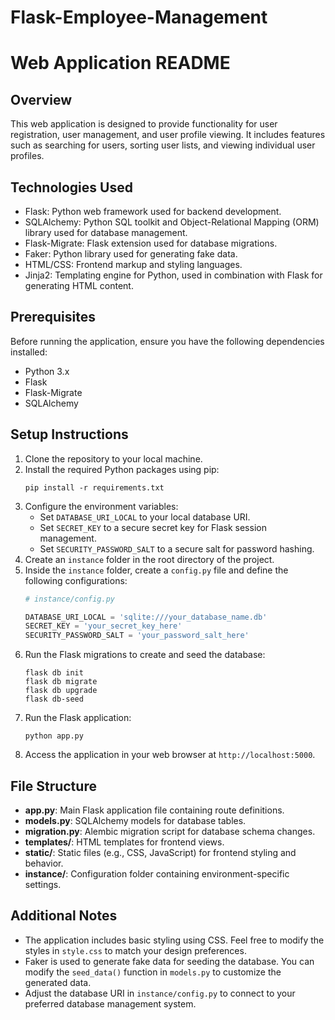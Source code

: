 # Flask-Employee-Management

# Web Application README

## Overview
This web application is designed to provide functionality for user registration, user management, and user profile viewing. It includes features such as searching for users, sorting user lists, and viewing individual user profiles.

## Technologies Used
- Flask: Python web framework used for backend development.
- SQLAlchemy: Python SQL toolkit and Object-Relational Mapping (ORM) library used for database management.
- Flask-Migrate: Flask extension used for database migrations.
- Faker: Python library used for generating fake data.
- HTML/CSS: Frontend markup and styling languages.
- Jinja2: Templating engine for Python, used in combination with Flask for generating HTML content.

## Prerequisites
Before running the application, ensure you have the following dependencies installed:

- Python 3.x
- Flask
- Flask-Migrate
- SQLAlchemy

## Setup Instructions
1. Clone the repository to your local machine.
2. Install the required Python packages using pip:
    ```
    pip install -r requirements.txt
    ```
3. Configure the environment variables:
    - Set `DATABASE_URI_LOCAL` to your local database URI.
    - Set `SECRET_KEY` to a secure secret key for Flask session management.
    - Set `SECURITY_PASSWORD_SALT` to a secure salt for password hashing.
4. Create an `instance` folder in the root directory of the project.
5. Inside the `instance` folder, create a `config.py` file and define the following configurations:
    ```python
    # instance/config.py

    DATABASE_URI_LOCAL = 'sqlite:///your_database_name.db'
    SECRET_KEY = 'your_secret_key_here'
    SECURITY_PASSWORD_SALT = 'your_password_salt_here'
    ```
6. Run the Flask migrations to create and seed the database:
    ```
    flask db init
    flask db migrate
    flask db upgrade
    flask db-seed
    ```
7. Run the Flask application:
    ```
    python app.py
    ```
8. Access the application in your web browser at `http://localhost:5000`.

## File Structure
- **app.py**: Main Flask application file containing route definitions.
- **models.py**: SQLAlchemy models for database tables.
- **migration.py**: Alembic migration script for database schema changes.
- **templates/**: HTML templates for frontend views.
- **static/**: Static files (e.g., CSS, JavaScript) for frontend styling and behavior.
- **instance/**: Configuration folder containing environment-specific settings.

## Additional Notes
- The application includes basic styling using CSS. Feel free to modify the styles in `style.css` to match your design preferences.
- Faker is used to generate fake data for seeding the database. You can modify the `seed_data()` function in `models.py` to customize the generated data.
- Adjust the database URI in `instance/config.py` to connect to your preferred database management system.
